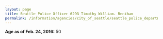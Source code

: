 ```yaml
---
layout: page
title: Seattle Police Officer 6293 Timothy William. Renihan
permalink: /information/agencies/city_of_seattle/seattle_police_department/copbook/6293/
---
```


**Age as of Feb. 24, 2016:** 50
